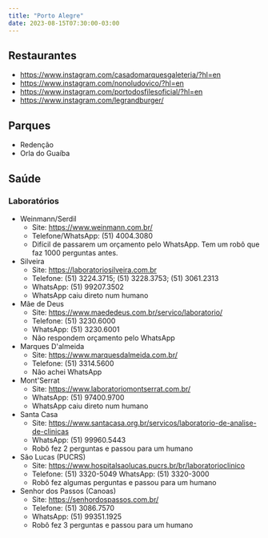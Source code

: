 ```yaml
---
title: "Porto Alegre"
date: 2023-08-15T07:30:00-03:00
---
```

## Restaurantes
- https://www.instagram.com/casadomarquesgaleteria/?hl=en
- https://www.instagram.com/nonoludovico/?hl=en
- https://www.instagram.com/portodosfilesoficial/?hl=en
- https://www.instagram.com/legrandburger/

## Parques
- Redenção
- Orla do Guaíba

## Saúde
### Laboratórios
- Weinmann/Serdil
	- Site: https://www.weinmann.com.br/
	- Telefone/WhatsApp: (51) 4004.3080
	- Difícil de passarem um orçamento pelo WhatsApp. Tem um robô que faz 1000 perguntas antes.
- Silveira
	- Site: https://laboratoriosilveira.com.br
	- Telefone: (51) 3224.3715; (51) 3228.3753; (51) 3061.2313
	- WhatsApp: (51) 99207.3502
	- WhatsApp caiu direto num humano
- Mãe de Deus
	- Site: https://www.maededeus.com.br/servico/laboratorio/
	- Telefone: (51) 3230.6000
	- WhatsApp: (51) 3230.6001
	- Não respondem orçamento pelo WhatsApp
- Marques D'almeida
	- Site: https://www.marquesdalmeida.com.br/
	- Telefone: (51) 3314.5600
	- Não achei WhatsApp
- Mont'Serrat
	- Site: https://www.laboratoriomontserrat.com.br/
	- WhatsApp: (51) 97400.9700
	- WhatsApp caiu direto num humano
- Santa Casa
	- Site: https://www.santacasa.org.br/servicos/laboratorio-de-analise-de-clinicas
	- WhatsApp: (51) 99960.5443
	- Robô fez 2 perguntas e passou para um humano
- São Lucas (PUCRS)
	- Site: https://www.hospitalsaolucas.pucrs.br/br/laboratorioclinico
	- Telefone: (51) 3320-5049
	  WhatsApp: (51) 3320-3000
	- Robô fez algumas perguntas e passou para um humano
- Senhor dos Passos (Canoas)
	- Site: https://senhordospassos.com.br/
	- Telefone: (51) 3086.7570
	- WhatsApp: (51) 99351.1925
	- Robô fez 3 perguntas e passou para um humano